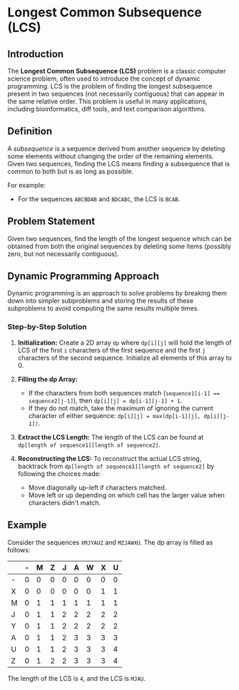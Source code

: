 # Longest Common Subsequence (LCS)

## Introduction

The **Longest Common Subsequence (LCS)** problem is a classic computer science problem, often used to introduce the concept of dynamic programming. LCS is the problem of finding the longest subsequence present in two sequences (not necessarily contiguous) that can appear in the same relative order. This problem is useful in many applications, including bioinformatics, diff tools, and text comparison algorithms.

## Definition

A *subsequence* is a sequence derived from another sequence by deleting some elements without changing the order of the remaining elements. Given two sequences, finding the LCS means finding a subsequence that is common to both but is as long as possible.

For example:
- For the sequences `ABCBDAB` and `BDCABC`, the LCS is `BCAB`.

## Problem Statement

Given two sequences, find the length of the longest sequence which can be obtained from both the original sequences by deleting some items (possibly zero, but not necessarily contiguous).

## Dynamic Programming Approach

Dynamic programming is an approach to solve problems by breaking them down into simpler subproblems and storing the results of these subproblems to avoid computing the same results multiple times.

### Step-by-Step Solution

1. **Initialization:**
   Create a 2D array `dp` where `dp[i][j]` will hold the length of LCS of the first `i` characters of the first sequence and the first `j` characters of the second sequence. Initialize all elements of this array to 0.

2. **Filling the dp Array:**
    - If the characters from both sequences match (`sequence1[i-1] == sequence2[j-1]`), then `dp[i][j] = dp[i-1][j-1] + 1`.
    - If they do not match, take the maximum of ignoring the current character of either sequence:
      `dp[i][j] = max(dp[i-1][j], dp[i][j-1])`.

3. **Extract the LCS Length:**
   The length of the LCS can be found at `dp[length of sequence1][length of sequence2]`.

4. **Reconstructing the LCS:**
   To reconstruct the actual LCS string, backtrack from `dp[length of sequence1][length of sequence2]` by following the choices made:
    - Move diagonally up-left if characters matched.
    - Move left or up depending on which cell has the larger value when characters didn't match.

## Example

Consider the sequences `XMJYAUZ` and `MZJAWXU`. The dp array is filled as follows:

|   | - | M | Z | J | A | W | X | U |
|---|---|---|---|---|---|---|---|---|
| - | 0 | 0 | 0 | 0 | 0 | 0 | 0 | 0 |
| X | 0 | 0 | 0 | 0 | 0 | 0 | 1 | 1 |
| M | 0 | 1 | 1 | 1 | 1 | 1 | 1 | 1 |
| J | 0 | 1 | 1 | 2 | 2 | 2 | 2 | 2 |
| Y | 0 | 1 | 1 | 2 | 2 | 2 | 2 | 2 |
| A | 0 | 1 | 1 | 2 | 3 | 3 | 3 | 3 |
| U | 0 | 1 | 1 | 2 | 3 | 3 | 3 | 4 |
| Z | 0 | 1 | 2 | 2 | 3 | 3 | 3 | 4 |

The length of the LCS is `4`, and the LCS is `MJAU`.
